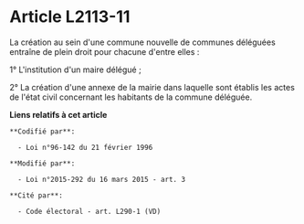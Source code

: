 # Article L2113-11

La création au sein d'une commune nouvelle de communes déléguées entraîne de plein droit pour chacune d'entre elles : 

1° L'institution d'un maire délégué ; 

2° La création d'une annexe de la mairie dans laquelle sont établis les actes de l'état civil concernant les habitants de la
commune déléguée.

**Liens relatifs à cet article**

	**Codifié par**:

	  - Loi n°96-142 du 21 février 1996

	**Modifié par**:

	  - Loi n°2015-292 du 16 mars 2015 - art. 3

	**Cité par**:

	  - Code électoral - art. L290-1 (VD)
